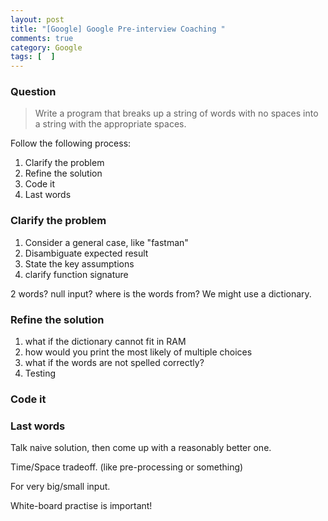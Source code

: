 ```yaml
---
layout: post
title: "[Google] Google Pre-interview Coaching "
comments: true
category: Google
tags: [  ]
---
```


### Question

> Write a program that breaks up a string of words with no spaces into a string with the appropriate spaces. 

Follow the following process:

1. Clarify the problem
1. Refine the solution
1. Code it
1. Last words

### Clarify the problem

1. Consider a general case, like "fastman"
1. Disambiguate expected result
1. State the key assumptions
1. clarify function signature

2 words? null input? where is the words from? We might use a dictionary. 

### Refine the solution

1. what if the dictionary cannot fit in RAM
1. how would you print the most likely of multiple choices
1. what if the words are not spelled correctly?
1. Testing 

### Code it



### Last words

Talk naive solution, then come up with a reasonably better one. 

Time/Space tradeoff. (like pre-processing or something) 

For very big/small input. 

White-board practise is important! 
